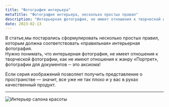 ```yaml
---
title: "Фотография интерьера"
metaTitle: "Фотография интерьера, несколько простых правил"
description: "Интерьерная фотография, не имеет отношения к творческой фотографии, как не имеют отношения к жанру «Портрет», фотографии для документов."
date: 2023-02-13
---
```


В статье,мы постарались сформулировать несколько простых  правил, которым должна соответствовать «правильная» интерьерная фотография.  
Нужно понимать, что интерьерная фотография, не имеет отношения к творческой фотографии, как не имеют отношения к жанру «Портрет», фотографии для документов ─ это аксиома!  
 
Если серия изображений позволяет получить представление о пространстве — значит, все уже не так плохо и у вас в руках качественный продукт.  
___
![Интерьер салона красоты](../2023-02-13.webp)
